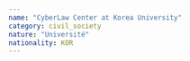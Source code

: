 ```yaml
---
name: "CyberLaw Center at Korea University"
category: civil_society
nature: "Université"
nationality: KOR
---
```

    